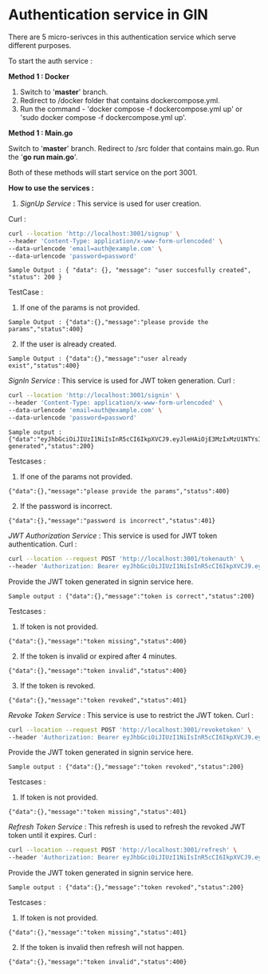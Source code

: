 # **Authentication service in GIN** 

There are 5 micro-serivces in this authentication service which serve different purposes. 

To start the auth service : 

**Method 1 : Docker**

1. Switch to '**master**' branch.
2. Redirect to /docker folder that contains dockercompose.yml.
3. Run the command - 'docker compose -f dockercompose.yml up' or 'sudo docker compose -f dockercompose.yml up'. 

**Method 1 : Main.go**

Switch to '**master**' branch.
Redirect to /src folder that contains main.go.
Run the '**go run main.go**'.

Both of these methods will start service on the port 3001.

**How to use the services :**

1. _SignUp Service_ : This service is used for user creation.

Curl : 
```bash
curl --location 'http://localhost:3001/signup' \
--header 'Content-Type: application/x-www-form-urlencoded' \
--data-urlencode 'email=auth@example.com' \
--data-urlencode 'password=password'
```

```
Sample Output : { "data": {}, "message": "user succesfully created", "status": 200 }	
```

TestCase :

1. If one of the params is not provided.
```
Sample Output : {"data":{},"message":"please provide the params","status":400}	
```

2. If the user is already created.
```
Sample Output : {"data":{},"message":"user already exist","status":400}	
```

_SignIn Service_ : This service is used for JWT token generation. 
Curl :
```bash
curl --location 'http://localhost:3001/signin' \
--header 'Content-Type: application/x-www-form-urlencoded' \
--data-urlencode 'email=auth@example.com' \
--data-urlencode 'password=password'
```

```
Sample output : {"data":"eyJhbGciOiJIUzI1NiIsInR5cCI6IkpXVCJ9.eyJleHAiOjE3MzIxMzU1NTYsInVzZXJlbWFpbCI6ImF1dGhAZXhhbXBsZS5jb20ifQ.ailyMfXvfaT2vLKLpKql15kluxaPoogYEv8xrO5qTtk","message":"token generated","status":200}
```

Testcases : 

1. If one of the params not provided.
```
{"data":{},"message":"please provide the params","status":400}
```

2. If the password is incorrect.
```
{"data":{},"message":"password is incorrect","status":401}
```

_JWT Authorization Service_ : This service is used for JWT token authentication.
Curl :
```bash
curl --location --request POST 'http://localhost:3001/tokenauth' \
--header 'Authorization: Bearer eyJhbGciOiJIUzI1NiIsInR5cCI6IkpXVCJ9.eyJleHAiOjE3MzIxMzYzNDQsInVzZXJlbWFpbCI6ImF1dGhAZXhhbXBsZS5jb20ifQ.10Nv_0mjYvDo1hJPapK2vGip26UyJvbdALzaV_SSsnw'
```
Provide the JWT token generated in signin service here.

```
Sample output : {"data":{},"message":"token is correct","status":200}
```

Testcases : 

1. If token is not provided.
```
{"data":{},"message":"token missing","status":400}
```

2. If the token is invalid or expired after 4 minutes.
```
{"data":{},"message":"token invalid","status":400}
```

3. If the token is revoked.
```
{"data":{},"message":"token revoked","status":401}
```

_Revoke Token Service_ : This service is use to restrict the JWT token.
Curl :
```bash
curl --location --request POST 'http://localhost:3001/revoketoken' \
--header 'Authorization: Bearer eyJhbGciOiJIUzI1NiIsInR5cCI6IkpXVCJ9.eyJleHAiOjE3MzIxMzIzMjgsInVzZXJlbWFpbCI6ImF1dGhAZXhhbXBsZS5jb20ifQ.TgZO_Cj2bb8yRsU1iffQJdq3MOPjxbsQk-H3rnaMql4'
```
Provide the JWT token generated in signin service here.

```
Sample output : {"data":{},"message":"token revoked","status":200}
```

Testcases : 

1. If token is not provided.
```
{"data":{},"message":"token missing","status":401}
```

_Refresh Token Service_ :  This refresh is used to refresh the revoked JWT token until it expires.
Curl :
```bash
curl --location --request POST 'http://localhost:3001/refresh' \
--header 'Authorization: Bearer eyJhbGciOiJIUzI1NiIsInR5cCI6IkpXVCJ9.eyJleHAiOjE3MzIxMzIzMjgsInVzZXJlbWFpbCI6ImF1dGhAZXhhbXBsZS5jb20ifQ.TgZO_Cj2bb8yRsU1iffQJdq3MOPjxbsQk-H3rnaMql4'
```
Provide the JWT token generated in signin service here.

```
Sample output : {"data":{},"message":"token revoked","status":200}
```

Testcases : 

1. If token is not provided.
```
{"data":{},"message":"token missing","status":401}
```

2. If the token is invalid then refresh will not happen.
```
{"data":{},"message":"token invalid","status":400}
```